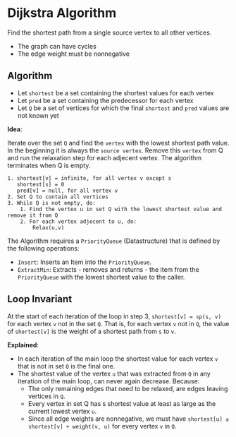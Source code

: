 # Dijkstra Algorithm

Find the shortest path from a single source vertex to all other vertices. 

- The graph can have cycles
- The edge weight must be nonnegative

## Algorithm

- Let `shortest` be a set containing the shortest values for each vertex
- Let `pred` be a set containing the predecessor for each vertex
- Let `Q` be a set of vertices for which the final `shortest` and `pred` values are not known yet

**Idea**:

Iterate over the set `Q` and find the `vertex` with the lowest shortest path value. In the beginning it is always the `source vertex`. Remove this `vertex` from Q and run the relaxation step for each adjecent vertex. The algorithm terminates when Q is empty. 

```
1. shortest[v] = infinite, for all vertex v except s
   shortest[s] = 0
   pred[v] = null, for all vertex v
2. Set Q to contain all vertices
3. While Q is not empty, do:
	1. Find the vertex u in set Q with the lowest shortest value and remove it from Q
	2. For each vertex adjecent to u, do:
		Relax(u,v)
```

The Algorithm requires a `PriorityQueue` (Datastructure) that is defined by the following operations:

- `Insert`: Inserts an Item into the `PriorityQueue`.
- `ExtractMin`: Extracts - removes and returns - the item from the `PriorityQueue` with the lowest shortest value to the caller.

## Loop Invariant

At the start of each iteration of the loop in step 3, `shortest[v] = sp(s, v)` for each vertex `v` not in the set `Q`. That is, for each vertex `v` not in `Q`, the value of `shortest[v]` is the weight of a shortest path from `s` to `v`.

**Explained**:

- In each iteration of the main loop the shortest value for each vertex `v` that is not in set `Q` is the final one. 
- The shortest value of the vertex `u` that was extracted from `Q` in any iteration of the main loop, can never again decrease. Because:
	- The only remaining edges that need to be relaxed, are edges leaving vertices in `Q`. 
	- Every vertex in set Q has s shortest value at least as large as the current lowest vertex `u`.  
	- Since all edge weights are nonnegative, we must have `shortest[u] ≤ shortest[v] + weight(v, u)` for every vertex `v` in `Q`. 
